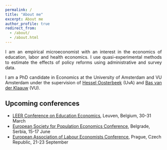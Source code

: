 ```yaml
---
permalink: /
title: "About me"
excerpt: About me
author_profile: true
redirect_from: 
  - /about/
  - /about.html
---
```


<p align="justify">  
I am an empirical microeconomist with an interest in the economics of education, labor and health economics. I use quasi-experimental methods to estimate the effects of policy reforms using administrative and survey data.   
</p>
<p align="justify">
I am a PhD candidate in Economics at the University of Amsterdam and VU Amsterdam under the supervision of <a href="https://oosterbeek.economists.nl">Hessel Oosterbeek</a> (UvA) and <a href="https://personal.vu.nl/b.vander.klaauw/">Bas van der Klaauw</a> (VU).
</p>

## Upcoming conferences

- [LEER Conference on Education Economics](https://feb.kuleuven.be/drc/LEER/map-leer-conference-2023/programme-leer-2023), Leuven, Belgium, 30-31 March
- [European Society for Population Economics Conference](https://www.espe.org), Belgrade, Serbia, 15-17 June
- [European Association of Labour Economists Conference](https://eale2023prague.eu), Prague, Czech Republic, 21-23 September
